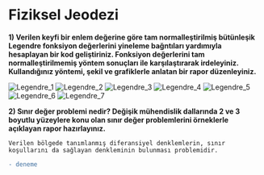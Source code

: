 # Fiziksel Jeodezi

 **1) Verilen keyfi bir enlem değerine göre tam normalleştirilmiş bütünleşik Legendre fonksiyon değerlerini yineleme bağntıları yardımıyla hesaplayan bir kod geliştiriniz. Fonksiyon değerlerini tam normalleştirilmemiş yöntem sonuçları ile karşılaştırarak irdeleyiniz. Kullandığınız yöntemi, şekil ve grafiklerle anlatan bir rapor düzenleyiniz.**


![Legendre_1](https://i.imgur.com/1hnV9UI.png)
![Legendre_2](https://i.hizliresim.com/FPDEPH.png)
![Legendre_3](https://i.hizliresim.com/q6pzyD.png)
![Legendre_4](https://i.hizliresim.com/iZqZmp.png)
![Legendre_5](https://i.imgur.com/kWK9jrk.png)
![Legendre_6](https://i.hizliresim.com/fb6lY4.png)
![Legendre_7](https://i.imgur.com/foa21Gn.png)

 **2)  Sınır değer problemi nedir? Değişik mühendislik dallarında 2 ve 3 boyutlu yüzeylere konu olan sınır değer problemlerini örneklerle açıklayan rapor hazırlayınız.**

`Verilen bölgede tanımlanmış diferansiyel denklemlerin, sınır koşullarını da sağlayan denkleminin bulunması problemidir.`

```diff
- deneme
```
